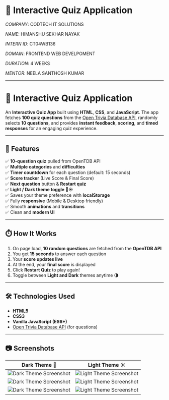 # 🎉 Interactive Quiz Application

_COMPANY_: CODTECH IT SOLUTIONS

_NAME_: HIMANSHU SEKHAR NAYAK

_INTERN ID_: CT04WB136

_DOMAIN_: FRONTEND WEB DEVELPOMENT

_DURATION_: 4 WEEKS

_MENTOR_: NEELA SANTHOSH KUMAR

---

# 🎉 Interactive Quiz Application

An **Interactive Quiz App** built using **HTML**, **CSS**, and **JavaScript**. The app fetches **100 quiz questions** from the [Open Trivia Database API](https://opentdb.com/), randomly selects **10 questions**, and provides **instant feedback**, **scoring**, and **timed responses** for an engaging quiz experience.

---

## 🚀 Features

✅ **10-question quiz** pulled from OpenTDB API  
✅ **Multiple categories** and **difficulties**  
✅ **Timer countdown** for each question (default: 15 seconds)  
✅ **Score tracker** (Live Score & Final Score)  
✅ **Next question** button & **Restart quiz**  
✅ **Light / Dark theme toggle** 🌙☀️  
✅ Saves your theme preference with **localStorage**  
✅ Fully **responsive** (Mobile & Desktop friendly)  
✅ Smooth **animations** and **transitions**  
✅ Clean and **modern UI**

---

## ⏱️ How It Works  
1. On page load, **10 random questions** are fetched from the **OpenTDB API**  
2. You get **15 seconds** to answer each question  
3. Your **score updates live**  
4. At the end, your **final score** is displayed  
5. Click **Restart Quiz** to play again!  
6. Toggle between **Light and Dark** themes anytime 🌗  

---

## 🛠️ Technologies Used

- **HTML5**
- **CSS3**
- **Vanilla JavaScript (ES6+)**
- [Open Trivia Database API](https://opentdb.com/) (for questions)

---


## 📷 Screenshots

| Dark Theme 🌙 | Light Theme ☀️ |
| -------------- | ------------- |
| ![Dark Theme Screenshot](https://github.com/user-attachments/assets/9b53b680-f2e0-4d61-86e0-b284625c2a89) | ![Light Theme Screenshot](https://github.com/user-attachments/assets/eb185519-f93d-45ac-ad1f-5d571267e455) |
| ![Dark Theme Screenshot](https://github.com/user-attachments/assets/fd3f501a-7d4e-4fbd-80f0-af79c8fa5beb) | ![Light Theme Screenshot](https://github.com/user-attachments/assets/3a2f92d1-710a-404f-8a74-2ad199223426) |
| ![Dark Theme Screenshot](https://github.com/user-attachments/assets/0df4604b-b74e-4c88-8509-ae868dcc0c90) | ![Light Theme Screenshot](https://github.com/user-attachments/assets/a11740ad-d05c-4ed0-a5a3-fc05ce462fdd) |
